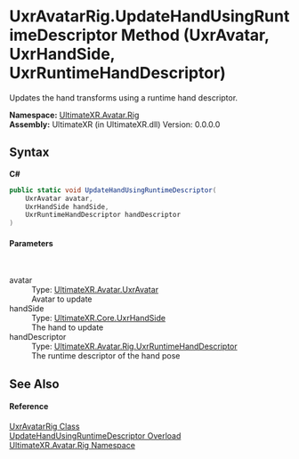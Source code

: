 # UxrAvatarRig.UpdateHandUsingRuntimeDescriptor Method (UxrAvatar, UxrHandSide, UxrRuntimeHandDescriptor)
 

Updates the hand transforms using a runtime hand descriptor.

**Namespace:**&nbsp;<a href="N_UltimateXR_Avatar_Rig">UltimateXR.Avatar.Rig</a><br />**Assembly:**&nbsp;UltimateXR (in UltimateXR.dll) Version: 0.0.0.0

## Syntax

**C#**<br />
``` C#
public static void UpdateHandUsingRuntimeDescriptor(
	UxrAvatar avatar,
	UxrHandSide handSide,
	UxrRuntimeHandDescriptor handDescriptor
)
```


#### Parameters
&nbsp;<dl><dt>avatar</dt><dd>Type: <a href="T_UltimateXR_Avatar_UxrAvatar">UltimateXR.Avatar.UxrAvatar</a><br />Avatar to update</dd><dt>handSide</dt><dd>Type: <a href="T_UltimateXR_Core_UxrHandSide">UltimateXR.Core.UxrHandSide</a><br />The hand to update</dd><dt>handDescriptor</dt><dd>Type: <a href="T_UltimateXR_Avatar_Rig_UxrRuntimeHandDescriptor">UltimateXR.Avatar.Rig.UxrRuntimeHandDescriptor</a><br />The runtime descriptor of the hand pose</dd></dl>

## See Also


#### Reference
<a href="T_UltimateXR_Avatar_Rig_UxrAvatarRig">UxrAvatarRig Class</a><br /><a href="Overload_UltimateXR_Avatar_Rig_UxrAvatarRig_UpdateHandUsingRuntimeDescriptor">UpdateHandUsingRuntimeDescriptor Overload</a><br /><a href="N_UltimateXR_Avatar_Rig">UltimateXR.Avatar.Rig Namespace</a><br />